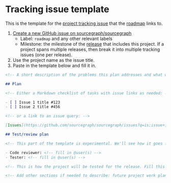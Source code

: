# Tracking issue template

This is the template for the [project tracking issue](index.md#planning) that the [roadmap](../roadmap/index.md) links to.

1. [Create a new GitHub issue on sourcegraph/sourcegraph](https://github.com/sourcegraph/sourcegraph/issues/new?label=roadmap)
   - Label: `roadmap` and any other relevant labels
   - Milestone: the milestone of the [release](../releases.md) that includes this project. If a project spans multiple releases, then break it into multiple tracking issues (one per release).
1. Use the project name as the issue title.
1. Paste in the template below and fill it in.

```markdown
<!-- A short description of the problems this plan addresses and what will ship in its associated release milestone. -->

## Plan

<!-- Either a Markdown checklist of tasks with issue links as needed: -->

- [ ] Issue 1 title #123
- [ ] Issue 2 title #456

<!-- or a link to an issue query: -->

[Issues](https://github.com/sourcegraph/sourcegraph/issues?q=is:issue+is:open+sort:updated-desc+label:mylabel+milestone:3.1)

## Test/review plan

<!-- This part of the template is experimental. We'll see how it goes for 3.1 planning. -->

- Code reviewer: <!-- fill in @user(s) -->
- Tester: <!-- fill in @user(s) -->

<!-- This is how the project will be tested for the release. Fill this out with at least high-level details right now, and finish it by one week before the release. -->

<!-- Add other sections if needed to describe: future project work planned for the next release, technical or deadline risks, blockers/dependencies, backcompat/migration, or anything else important. -->
```
